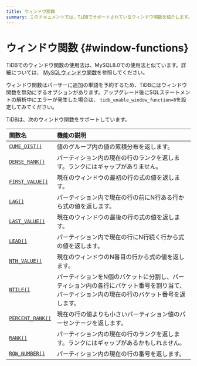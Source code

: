 ```yaml
---
title: ウィンドウ関数
summary: このドキュメントでは、TiDBでサポートされているウィンドウ関数を紹介します。
---
```


# ウィンドウ関数 {#window-functions}

TiDBでのウィンドウ関数の使用法は、MySQL8.0での使用法と似ています。詳細については、 [MySQLウィンドウ関数](https://dev.mysql.com/doc/refman/8.0/en/window-functions.html)を参照してください。

ウィンドウ関数はパーサーに追加の単語を予約するため、TiDBにはウィンドウ関数を無効にするオプションがあります。アップグレード後にSQLステートメントの解析中にエラーが発生した場合は、 `tidb_enable_window_function=0`を設定してみてください。

TiDBは、次のウィンドウ関数をサポートしています。

| 関数名                                                                                                                 | 機能の説明                                                                  |
| :------------------------------------------------------------------------------------------------------------------ | :--------------------------------------------------------------------- |
| [`CUME_DIST()`](https://dev.mysql.com/doc/refman/8.0/en/window-function-descriptions.html#function_cume-dist)       | 値のグループ内の値の累積分布を返します。                                                   |
| [`DENSE_RANK()`](https://dev.mysql.com/doc/refman/8.0/en/window-function-descriptions.html#function_dense-rank)     | パーティション内の現在の行のランクを返します。ランクにはギャップがありません。                                |
| [`FIRST_VALUE()`](https://dev.mysql.com/doc/refman/8.0/en/window-function-descriptions.html#function_first-value)   | 現在のウィンドウの最初の行の式の値を返します。                                                |
| [`LAG()`](https://dev.mysql.com/doc/refman/8.0/en/window-function-descriptions.html#function_lag)                   | パーティション内で現在の行の前にN行ある行から式の値を返します。                                       |
| [`LAST_VALUE()`](https://dev.mysql.com/doc/refman/8.0/en/window-function-descriptions.html#function_last-value)     | 現在のウィンドウの最後の行の式の値を返します。                                                |
| [`LEAD()`](https://dev.mysql.com/doc/refman/8.0/en/window-function-descriptions.html#function_lead)                 | パーティション内で現在の行にN行続く行から式の値を返します。                                         |
| [`NTH_VALUE()`](https://dev.mysql.com/doc/refman/8.0/en/window-function-descriptions.html#function_nth-value)       | 現在のウィンドウのN番目の行から式の値を返します。                                              |
| [`NTILE()`](https://dev.mysql.com/doc/refman/8.0/en/window-function-descriptions.html#function_ntile)               | パーティションをN個のバケットに分割し、パーティション内の各行にバケット番号を割り当て、パーティション内の現在の行のバケット番号を返します。 |
| [`PERCENT_RANK()`](https://dev.mysql.com/doc/refman/8.0/en/window-function-descriptions.html#function_percent-rank) | 現在の行の値よりも小さいパーティション値のパーセンテージを返します。                                     |
| [`RANK()`](https://dev.mysql.com/doc/refman/8.0/en/window-function-descriptions.html#function_rank)                 | パーティション内の現在の行のランクを返します。ランクにはギャップがあるかもしれません。                            |
| [`ROW_NUMBER()`](https://dev.mysql.com/doc/refman/8.0/en/window-function-descriptions.html#function_row-number)     | パーティション内の現在の行の番号を返します。                                                 |
